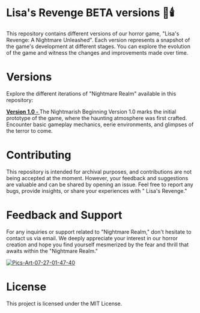 # Lisa's Revenge BETA versions 🌌🕯️

This repository contains different versions of our horror game, "Lisa's  Revenge: A Nightmare Unleashed". Each version represents a snapshot of the game's development at different stages. You can explore the evolution of the game and witness the changes and improvements made over time.


# Versions
Explore the different iterations of "Nightmare Realm" available in this repository:

<b> <u>Version 1.0 - </u> </b> The Nightmarish Beginning
Version 1.0 marks the initial prototype of the game, where the haunting atmosphere was first crafted. Encounter basic gameplay mechanics, eerie environments, and glimpses of the terror to come.

# Contributing
This repository is intended for archival purposes, and contributions are not being accepted at the moment. However, your feedback and suggestions are valuable and can be shared by opening an issue. Feel free to report any bugs, provide insights, or share your experiences with " Lisa's Revenge."

# Feedback and Support
For any inquiries or support related to "Nightmare Realm," don't hesitate to contact us via email. We deeply appreciate your interest in our horror creation and hope you find yourself mesmerized by the fear and thrill that awaits within the "Nightmare Realm."

<a href="https://ibb.co/TvT8dNS"><img src="https://i.ibb.co/TvT8dNS/Pics-Art-07-27-01-47-40.jpg" alt="Pics-Art-07-27-01-47-40" border="0"></a>



# License
This project is licensed under the MIT License.

